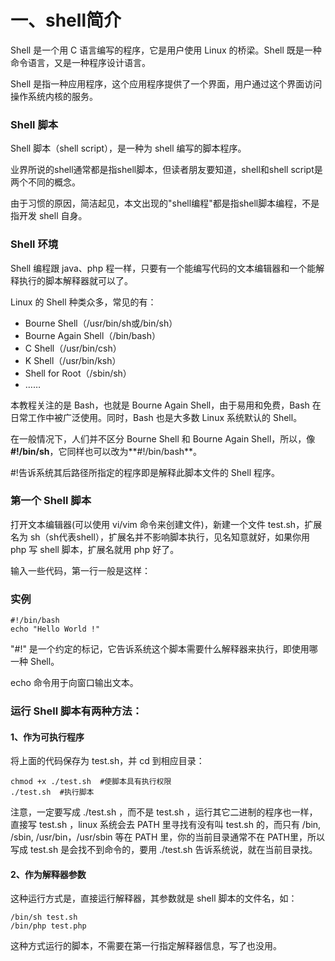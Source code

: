 # 一、shell简介

Shell 是一个用 C 语言编写的程序，它是用户使用 Linux 的桥梁。Shell 既是一种命令语言，又是一种程序设计语言。

Shell 是指一种应用程序，这个应用程序提供了一个界面，用户通过这个界面访问操作系统内核的服务。

### Shell 脚本

Shell 脚本（shell script），是一种为 shell 编写的脚本程序。

业界所说的shell通常都是指shell脚本，但读者朋友要知道，shell和shell script是两个不同的概念。

由于习惯的原因，简洁起见，本文出现的"shell编程"都是指shell脚本编程，不是指开发 shell 自身。

### Shell 环境

Shell 编程跟 java、php 程一样，只要有一个能编写代码的文本编辑器和一个能解释执行的脚本解释器就可以了。

Linux 的 Shell 种类众多，常见的有：

-   Bourne Shell（/usr/bin/sh或/bin/sh）
-   Bourne Again Shell（/bin/bash）
-   C Shell（/usr/bin/csh）
-   K Shell（/usr/bin/ksh）
-   Shell for Root（/sbin/sh）
-   ……

本教程关注的是 Bash，也就是 Bourne Again Shell，由于易用和免费，Bash 在日常工作中被广泛使用。同时，Bash 也是大多数 Linux 系统默认的 Shell。

在一般情况下，人们并不区分 Bourne Shell 和 Bourne Again Shell，所以，像 **\#!/bin/sh**，它同样也可以改为**\#!/bin/bash**。

\#!告诉系统其后路径所指定的程序即是解释此脚本文件的 Shell 程序。

### 第一个 Shell 脚本

打开文本编辑器(可以使用 vi/vim 命令来创建文件)，新建一个文件 test.sh，扩展名为 sh（sh代表shell），扩展名并不影响脚本执行，见名知意就好，如果你用 php 写 shell 脚本，扩展名就用 php 好了。

输入一些代码，第一行一般是这样：

### 实例

```
#!/bin/bash
echo "Hello World !"
```

"\#!" 是一个约定的标记，它告诉系统这个脚本需要什么解释器来执行，即使用哪一种 Shell。

echo 命令用于向窗口输出文本。

### 运行 Shell 脚本有两种方法：

#### 1、作为可执行程序

将上面的代码保存为 test.sh，并 cd 到相应目录：

```
chmod +x ./test.sh  #使脚本具有执行权限
./test.sh  #执行脚本
```


注意，一定要写成 ./test.sh ，而不是 test.sh ，运行其它二进制的程序也一样，直接写 test.sh ，linux 系统会去 PATH 里寻找有没有叫 test.sh 的，而只有 /bin, /sbin, /usr/bin，/usr/sbin 等在 PATH 里，你的当前目录通常不在 PATH里，所以写成 test.sh 是会找不到命令的，要用 ./test.sh 告诉系统说，就在当前目录找。

#### 2、作为解释器参数

这种运行方式是，直接运行解释器，其参数就是 shell 脚本的文件名，如：

```
/bin/sh test.sh
/bin/php test.php
```


这种方式运行的脚本，不需要在第一行指定解释器信息，写了也没用。